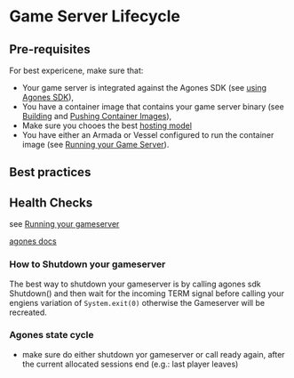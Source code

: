 # Game Server Lifecycle


## Pre-requisites

For best expericene, make sure that:

- Your game server is integrated against the Agones SDK (see [using Agones SDK](/multiplayer-servers/getting-started/using-the-agones-sdk.md)),
- You have a container image that contains your game server binary
  (see [Building](/multiplayer-servers/getting-started/building-a-container-image) and
  [Pushing Container Images](/multiplayer-servers/getting-started/pushing-container-images)),
- Make sure you chooes the best [hosting model](/multiplayer-servers/hosting-models/identifying-your-hosting-model)
- You have either an Armada or Vessel configured to run the container image
  (see [Running your Game Server](/multiplayer-servers/getting-started/running-your-game-server)).

## Best practices

## Health Checks
see [Running your gameserver](/multiplayer-servers/getting-started/running-your-game-server#health-checks)

[agones docs](https://agones.dev/site/docs/guides/health-checking/)

### How to Shutdown your gameserver
The best way to shutdown your gameserver is by calling agones sdk Shutdown() and then wait for the incoming TERM signal before calling your engiens variation of `System.exit(0)`
otherwise the Gameserver will be recreated.

### Agones state cycle
* make sure do either shutdown yor gameserver or call ready again, after the current allocated sessions end (e.g.: last player leaves)


